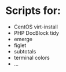 Scripts for:
============

* CentOS virt-install
* PHP DocBlock tidy
* emerge
* figlet
* subtotals
* terminal colors
* ...
